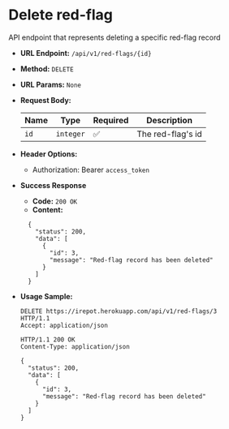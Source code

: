 # Delete red-flag

API endpoint that represents deleting a specific red-flag record

- **URL Endpoint:** `/api/v1/red-flags/{id}`
- **Method:** `DELETE`
- **URL Params:** `None`
- **Request Body:**

  | Name | Type      | Required           | Description       |
  |------|-----------|--------------------|-------------------|
  | `id` | `integer` | :white_check_mark: | The red-flag's id |

- **Header Options:**
  - Authorization: Bearer `access_token`
- **Success Response**
  - **Code:** `200 OK`
  - **Content:**

  ```http
    {
      "status": 200,
      "data": [
        {
          "id": 3,
          "message": "Red-flag record has been deleted"
        }
      ]
    }
  ```

- **Usage Sample:**

  ```http
  DELETE https://irepot.herokuapp.com/api/v1/red-flags/3
  HTTP/1.1
  Accept: application/json

  HTTP/1.1 200 OK
  Content-Type: application/json

  {
    "status": 200,
    "data": [
      {
        "id": 3,
        "message": "Red-flag record has been deleted"
      }
    ]
  }
  ```
